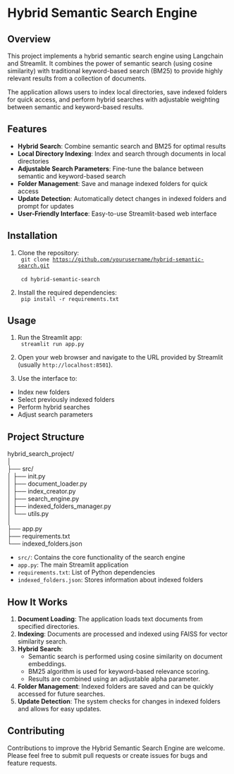 # Hybrid Semantic Search Engine

## Overview

This project implements a hybrid semantic search engine using Langchain and Streamlit. It combines the power of semantic search (using cosine similarity) with traditional keyword-based search (BM25) to provide highly relevant results from a collection of documents.

The application allows users to index local directories, save indexed folders for quick access, and perform hybrid searches with adjustable weighting between semantic and keyword-based results.

## Features

- **Hybrid Search**: Combine semantic search and BM25 for optimal results
- **Local Directory Indexing**: Index and search through documents in local directories
- **Adjustable Search Parameters**: Fine-tune the balance between semantic and keyword-based search
- **Folder Management**: Save and manage indexed folders for quick access
- **Update Detection**: Automatically detect changes in indexed folders and prompt for updates
- **User-Friendly Interface**: Easy-to-use Streamlit-based web interface

## Installation

1. Clone the repository:\
   <code> git clone https://github.com/yourusername/hybrid-semantic-search.git </code>
   <br>
   <code> cd hybrid-semantic-search </code>

2. Install the required dependencies:\
   <code> pip install -r requirements.txt </code>

## Usage

1. Run the Streamlit app:\
   <code> streamlit run app.py </code>

2. Open your web browser and navigate to the URL provided by Streamlit (usually `http://localhost:8501`).

3. Use the interface to:
- Index new folders
- Select previously indexed folders
- Perform hybrid searches
- Adjust search parameters

## Project Structure


hybrid_search_project/\
│\
├── src/\
│ ├── init.py\
│ ├── document_loader.py\
│ ├── index_creator.py\
│ ├── search_engine.py\
│ ├── indexed_folders_manager.py\
│ └── utils.py\
│\
├── app.py\
├── requirements.txt\
└── indexed_folders.json

- `src/`: Contains the core functionality of the search engine
- `app.py`: The main Streamlit application
- `requirements.txt`: List of Python dependencies
- `indexed_folders.json`: Stores information about indexed folders

## How It Works

1. **Document Loading**: The application loads text documents from specified directories.
2. **Indexing**: Documents are processed and indexed using FAISS for vector similarity search.
3. **Hybrid Search**: 
   - Semantic search is performed using cosine similarity on document embeddings.
   - BM25 algorithm is used for keyword-based relevance scoring.
   - Results are combined using an adjustable alpha parameter.
4. **Folder Management**: Indexed folders are saved and can be quickly accessed for future searches.
5. **Update Detection**: The system checks for changes in indexed folders and allows for easy updates.

## Contributing

Contributions to improve the Hybrid Semantic Search Engine are welcome. Please feel free to submit pull requests or create issues for bugs and feature requests.
